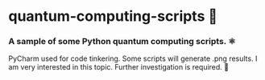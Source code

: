 # quantum-computing-scripts 🚦
<h3>A sample of some Python quantum computing scripts. ⚛️</h3>
<p>PyCharm used for code tinkering. Some scripts will generate .png results. I am very interested in this topic. Further investigation is required. 🔎</p>



